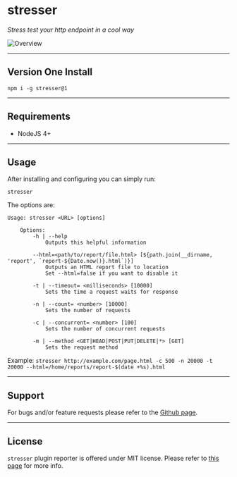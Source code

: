 # stresser

_Stress test your http endpoint in a cool way_

![Overview](https://raw.githubusercontent.com/legraphista/stresser/master/logo/logo.png)

___

## Version One Install

`npm i -g stresser@1`

___

## Requirements
- NodeJS 4+

___

## Usage

After installing and configuring you can simply run:
```
stresser
```

The options are:
```
Usage: stresser <URL> [options]

    Options:
        -h | --help
            Outputs this helpful information
            
        --html=<path/to/report/file.html> [${path.join(__dirname, 'report', `report-${Date.now()}.html`)}]
            Outputs an HTML report file to location
            Set --html=false if you want to disable it

        -t | --timeout= <milliseconds> [10000]
            Sets the time a request waits for response

        -n | --count= <number> [10000]
            Sets the number of requests

        -c | --concurrent= <number> [100]
            Sets the number of concurrent requests

        -m | --method <GET|HEAD|POST|PUT|DELETE|*> [GET]
            Sets the request method
```

Example: 
`stresser http://example.com/page.html -c 500 -n 20000 -t 20000 --html=/home/reports/report-$(date +%s).html`

___

## Support

For bugs and/or feature requests please refer to the [Github page](https://github.com/legraphista/stresser).

___

## License

`stresser` plugin reporter is offered under MIT license. Please refer to [this page](https://github.com/legraphista/stresser/blob/master/LICENSE) for more info.
